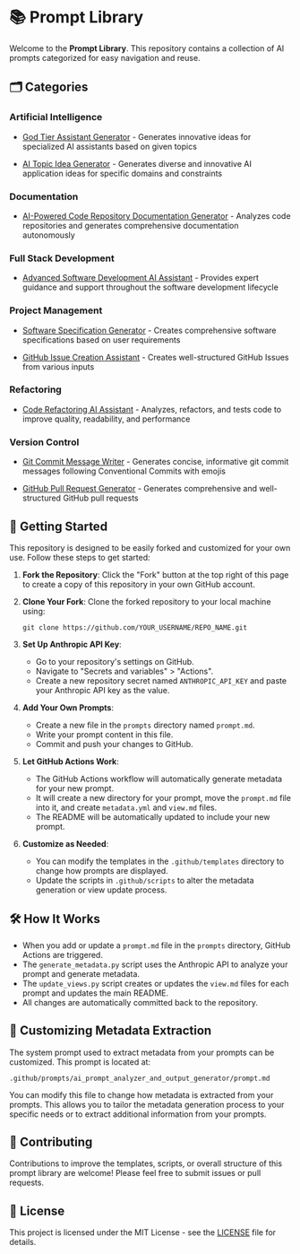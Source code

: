 # 📚 Prompt Library

Welcome to the **Prompt Library**. This repository contains a collection of AI prompts categorized for easy navigation and reuse.

## 🗂️ Categories



### Artificial Intelligence



- [God Tier Assistant Generator](prompts/god_tier_assistant_generator/view.md) - Generates innovative ideas for specialized AI assistants based on given topics


- [AI Topic Idea Generator](prompts/ai_topic_idea_generator/view.md) - Generates diverse and innovative AI application ideas for specific domains and constraints




### Documentation



- [AI-Powered Code Repository Documentation Generator](prompts/ai_code_repository_documentation_generator/view.md) - Analyzes code repositories and generates comprehensive documentation autonomously




### Full Stack Development



- [Advanced Software Development AI Assistant](prompts/advanced_software_development_ai_assistant/view.md) - Provides expert guidance and support throughout the software development lifecycle




### Project Management



- [Software Specification Generator](prompts/software_specification_generator/view.md) - Creates comprehensive software specifications based on user requirements


- [GitHub Issue Creation Assistant](prompts/github_issue_creation_assistant/view.md) - Creates well-structured GitHub Issues from various inputs




### Refactoring



- [Code Refactoring AI Assistant](prompts/code_refactoring_ai_assistant/view.md) - Analyzes, refactors, and tests code to improve quality, readability, and performance




### Version Control



- [Git Commit Message Writer](prompts/git_commit_message_writer/view.md) - Generates concise, informative git commit messages following Conventional Commits with emojis


- [GitHub Pull Request Generator](prompts/github_pull_request_generator/view.md) - Generates comprehensive and well-structured GitHub pull requests




## 🚀 Getting Started

This repository is designed to be easily forked and customized for your own use. Follow these steps to get started:

1. **Fork the Repository**: Click the "Fork" button at the top right of this page to create a copy of this repository in your own GitHub account.

2. **Clone Your Fork**: Clone the forked repository to your local machine using:

   ```
   git clone https://github.com/YOUR_USERNAME/REPO_NAME.git
   ```

3. **Set Up Anthropic API Key**:
   - Go to your repository's settings on GitHub.
   - Navigate to "Secrets and variables" > "Actions".
   - Create a new repository secret named `ANTHROPIC_API_KEY` and paste your Anthropic API key as the value.

4. **Add Your Own Prompts**:
   - Create a new file in the `prompts` directory named `prompt.md`.
   - Write your prompt content in this file.
   - Commit and push your changes to GitHub.

5. **Let GitHub Actions Work**:
   - The GitHub Actions workflow will automatically generate metadata for your new prompt.
   - It will create a new directory for your prompt, move the `prompt.md` file into it, and create `metadata.yml` and `view.md` files.
   - The README will be automatically updated to include your new prompt.

6. **Customize as Needed**:
   - You can modify the templates in the `.github/templates` directory to change how prompts are displayed.
   - Update the scripts in `.github/scripts` to alter the metadata generation or view update process.

## 🛠️ How It Works

- When you add or update a `prompt.md` file in the `prompts` directory, GitHub Actions are triggered.
- The `generate_metadata.py` script uses the Anthropic API to analyze your prompt and generate metadata.
- The `update_views.py` script creates or updates the `view.md` files for each prompt and updates the main README.
- All changes are automatically committed back to the repository.

## 🔧 Customizing Metadata Extraction

The system prompt used to extract metadata from your prompts can be customized. This prompt is located at:

```
.github/prompts/ai_prompt_analyzer_and_output_generator/prompt.md
```

You can modify this file to change how metadata is extracted from your prompts. This allows you to tailor the metadata generation process to your specific needs or to extract additional information from your prompts.

## 📝 Contributing

Contributions to improve the templates, scripts, or overall structure of this prompt library are welcome! Please feel free to submit issues or pull requests.

## 📄 License

This project is licensed under the MIT License - see the [LICENSE](LICENSE.md) file for details.